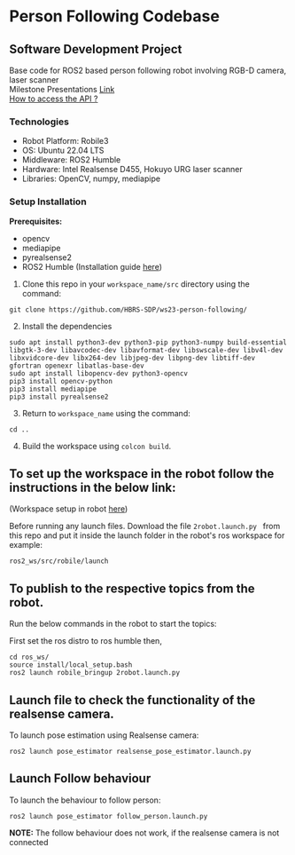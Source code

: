 # Person Following Codebase
## Software Development Project
 
Base code for ROS2 based person following robot involving RGB-D camera, laser scanner <br>
Milestone Presentations [Link](https://drive.google.com/drive/folders/1fSUbau2GBS1j4a7OnIZlPYnxty2QNiYR?usp=drive_link) <br>
[How to access the API ?](https://github.com/HBRS-SDP/ws23-person-following/edit/testing/README.md)

### Technologies
- Robot Platform: Robile3
- OS: Ubuntu 22.04 LTS
- Middleware: ROS2 Humble
- Hardware: Intel Realsense D455, Hokuyo URG laser scanner
- Libraries: OpenCV, numpy, mediapipe

### Setup Installation 
**Prerequisites:**
- opencv
- mediapipe
- pyrealsense2
- ROS2 Humble (Installation guide [here](https://docs.ros.org/en/humble/Installation/Ubuntu-Install-Debians.html))


1. Clone this repo in your `workspace_name/src` directory using the command:
```
git clone https://github.com/HBRS-SDP/ws23-person-following/

```
2. Install the dependencies
```
sudo apt install python3-dev python3-pip python3-numpy build-essential libgtk-3-dev libavcodec-dev libavformat-dev libswscale-dev libv4l-dev libxvidcore-dev libx264-dev libjpeg-dev libpng-dev libtiff-dev gfortran openexr libatlas-base-dev
sudo apt install libopencv-dev python3-opencv
pip3 install opencv-python
pip3 install mediapipe
pip3 install pyrealsense2
```

3. Return to `workspace_name` using the command:
```
cd ..

```

4. Build the workspace using ```colcon build```.


## To set up the workspace in the robot follow the instructions in the below link:

(Workspace setup in robot [here](https://robile-amr.readthedocs.io/en/humble/source/getting_started.html#cloning-repositories-from-hbrs-amr-group))

Before running any launch files. Download the file ```2robot.launch.py ``` from this repo and put it inside the launch folder in the robot's ros workspace for example:

```ros2_ws/src/robile/launch```

## To publish to the respective topics from the robot.

Run the below commands in the robot to start the topics:

First set the ros distro to ros humble then,

```
cd ros_ws/ 
source install/local_setup.bash
ros2 launch robile_bringup 2robot.launch.py 

```

## Launch file to check the functionality of the realsense camera.
To launch pose estimation using Realsense camera:
```
ros2 launch pose_estimator realsense_pose_estimator.launch.py 
```
## Launch Follow behaviour
To launch the behaviour to follow person:  
```
ros2 launch pose_estimator follow_person.launch.py
```

**NOTE:** The follow behaviour does not work, if the realsense camera is not connected
